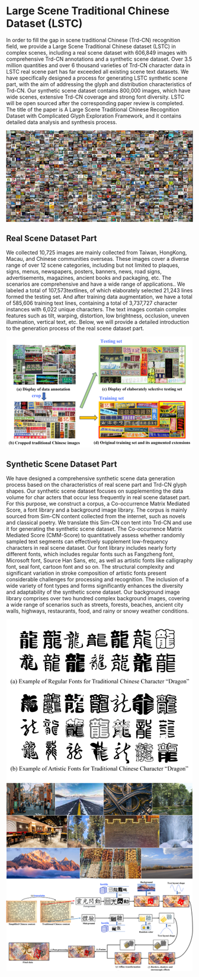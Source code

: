 # Large Scene Traditional Chinese Dataset (LSTC)
In order to fill the gap in scene traditional Chinese (Trd-CN) recognition field, we provide a Large Scene Traditional Chinese dataset (LSTC) in complex scenes, including a real scene dataset with 606,849 images with comprehensive Trd-CN annotations and a synthetic scene dataset. Over 3.5 million quantities and over 6 thousand varieties of Trd-CN character data in LSTC real scene part has far exceeded all existing scene text datasets. We have specifically designed a process for generating LSTC synthetic scene part, with the aim of addressing the glyph and distribution characteristics of Trd-CN. Our synthetic scene dataset contains 800,000 images, which have wide scenes, extensive Trd-CN coverage and strong font diversity. LSTC will be open sourced after the corresponding paper review is completed. The title of the paper is A Large Scene Traditional Chinese Recognition Dataset with Complicated Glyph Exploration Framework, and it contains detailed data analysis and synthesis process.

![OVERALL](./picture/图片1.png)

## Real Scene Dataset Part

We collected 10,725 images are mainly collected from Taiwan, HongKong, Macau, and Chinese communities overseas. These images cover a diverse range of over 12 scene categories, including but not limited to plaques, signs, menus, newspapers, posters, banners, news, road signs, advertisements, magazines, ancient books and packaging, etc. The scenarios are comprehensive and have a wide range of applications.. We labeled a total of 107,573textlines, of which elaborately selected 21,243 lines formed the testing set. And after training data augmentation, we have a total of 585,606 training text lines, containing a total of 3,737,727 character instances with 6,022 unique characters. The text images contain complex features such as tilt, warping, distortion, low brightness, occlusion, uneven illumination, vertical text, etc. Below, we will provide a detailed introduction to the generation process of the real scene dataset part.


![Real Scene Examples](./picture/图片2.png)

## Synthetic Scene Dataset Part

​We have designed a comprehensive synthetic scene data generation process based on the characteristics of real scene part and Trd-CN glyph shapes. Our synthetic scene dataset focuses on supplementing the data volume for char acters that occur less frequently in real scene dataset part. For this purpose, we construct a corpus, a Co-occurrence Matrix Mediated Score, a font library and a background image library. The corpus is mainly sourced from Sim-CN content collected from the internet, such as novels and classical poetry. We translate this Sim-CN con tent into Trd-CN and use it for generating the synthetic scene dataset. The Co-occurrence Matrix Mediated Score (CMM-Score) to quantitatively assess whether randomly sampled text segments can effectively supplement low-frequency characters in real scene dataset. Our font library includes nearly forty different fonts, which includes regular fonts such as Fangzheng font, Microsoft font, Source Han Sans, etc, as well as artistic fonts like calligraphy font, seal font, cartoon font and so on. The structural complexity and significant variation in stroke composition of artistic fonts present considerable challenges for processing and recognition. The inclusion of a wide variety of font types and forms significantly enhances the diversity and adaptability of the synthetic scene dataset. Our background image library comprises over two hundred complex background images, covering a wide range of scenarios such as streets, forests, beaches, ancient city walls, highways, restaurants, food, and rainy or snowy weather conditions. 


![Synthetic Examples](./picture/图片3.png)
![Synthetic Examples](./picture/图片4.png)
![Synthetic Examples](./picture/图片5.png)
